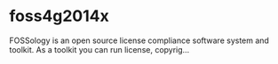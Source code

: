# foss4g2014x
FOSSology is an open source license compliance software system and toolkit. As a toolkit you can run license, copyrig…

